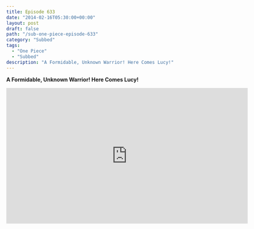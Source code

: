 ```yaml
---
title: Episode 633
date: "2014-02-16T05:30:00+00:00"
layout: post
draft: false
path: "/sub-one-piece-episode-633"
category: "Subbed"
tags:
  - "One Piece"
  - "Subbed"
description: "A Formidable, Unknown Warrior! Here Comes Lucy!"
---
```


**A Formidable, Unknown Warrior! Here Comes Lucy!**

<iframe width="640" height="360" src="https://www.rapidvideo.com/e/G6FRPFZPOJ" frameborder="0" marginwidth=0 marginheight=0 scrolling=no allowfullscreen></iframe>

